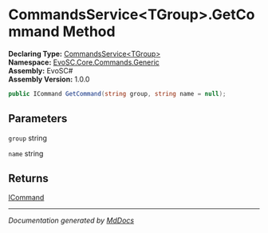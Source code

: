 ﻿<!--  
  <auto-generated>   
    The contents of this file were generated by a tool.  
    Changes to this file may be list if the file is regenerated  
  </auto-generated>   
-->

# CommandsService\<TGroup\>.GetCommand Method

**Declaring Type:** [CommandsService\<TGroup\>](../index.md)  
**Namespace:** [EvoSC.Core.Commands.Generic](../../index.md)  
**Assembly:** EvoSC\#  
**Assembly Version:** 1.0.0

```csharp
public ICommand GetCommand(string group, string name = null);
```

## Parameters

`group`  string

`name`  string

## Returns

[ICommand](../../Interfaces/ICommand/index.md)

___

*Documentation generated by [MdDocs](https://github.com/ap0llo/mddocs)*

